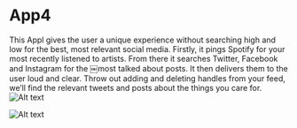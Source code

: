 # App4
This Appl gives the user a unique experience without searching high and low for the best, most relevant social media.
Firstly, it pings Spotify for your most recently listened to artists. From there it searches Twitter, Facebook and
Instagram for the ￼most talked about posts. It then delivers them to the user loud and clear. Throw out adding and
deleting handles from your feed, we’ll find the relevant tweets and posts about the things you care for.
![Alt text](http://postimg.org/image/iiki1ytpd/?raw=true)


![Alt text](http://postimg.org/image/iiki1ytpd/)
